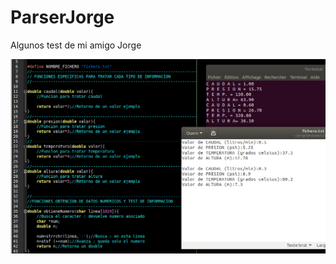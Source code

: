 # ParserJorge
Algunos test de mi amigo Jorge

<img src=https://github.com/AntonioVillanuevaSegura/ParserJorge/blob/master/Capture%20d%E2%80%99%C3%A9cran%20de%202019-08-31%2015-38-00.png />
